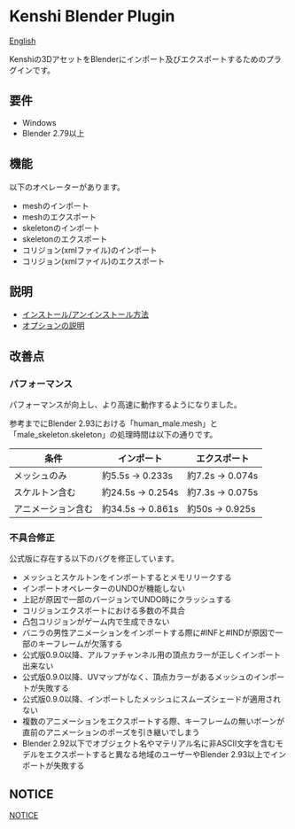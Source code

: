 # Kenshi Blender Plugin

[English](../README.md)

Kenshiの3DアセットをBlenderにインポート及びエクスポートするためのプラグインです。


## 要件

- Windows
- Blender 2.79以上


## 機能
以下のオペレーターがあります。

- meshのインポート
- meshのエクスポート
- skeletonのインポート
- skeletonのエクスポート
- コリジョン(xmlファイル)のインポート
- コリジョン(xmlファイル)のエクスポート


## 説明

- [インストール/アンインストール方法](Installation-ja.md)
- [オプションの説明](Option_description-ja.md)


## 改善点

### パフォーマンス

パフォーマンスが向上し、より高速に動作するようになりました。

参考までにBlender 2.93における「human_male.mesh」と「male_skeleton.skeleton」の処理時間は以下の通りです。

| 条件 | インポート | エクスポート |
| --- | --------- | ----------- |
| メッシュのみ | 約5.5s → 0.233s | 約7.2s → 0.074s |
| スケルトン含む | 約24.5s → 0.254s | 約7.3s → 0.075s |
| アニメーション含む | 約34.5s → 0.861s | 約50s → 0.925s |


### 不具合修正

公式版に存在する以下のバグを修正しています。
- メッシュとスケルトンをインポートするとメモリリークする
- インポートオペレーターのUNDOが機能しない
- 上記が原因で一部のバージョンでUNDO時にクラッシュする
- コリジョンエクスポートにおける多数の不具合
- 凸包コリジョンがゲーム内で生成できない
- バニラの男性アニメーションをインポートする際に#INFと#INDが原因で一部のキーフレームが欠落する
- 公式版0.9.0以降、アルファチャンネル用の頂点カラーが正しくインポート出来ない
- 公式版0.9.0以降、UVマップがなく、頂点カラーがあるメッシュのインポートが失敗する
- 公式版0.9.0以降、インポートしたメッシュにスムーズシェードが適用されない
- 複数のアニメーションをエクスポートする際、キーフレームの無いボーンが直前のアニメーションのポーズを引き継いでしまう
- Blender 2.92以下でオブジェクト名やマテリアル名に非ASCII文字を含むモデルをエクスポートすると異なる地域のユーザーやBlender 2.93以上でインポートが失敗する


## NOTICE

[NOTICE](../NOTICE.md)
